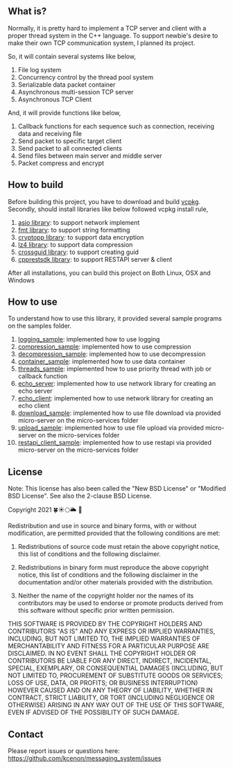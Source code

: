 ## What is?
Normally, it is pretty hard to implement a TCP server and client with a proper thread system in the C++ language. To support newbie's desire to make their own TCP communication system, I planned its project.

So, it will contain several systems like below,
1. File log system
2. Concurrency control by the thread pool system
3. Serializable data packet container
4. Asynchronous multi-session TCP server
5. Asynchronous TCP Client

And, it will provide functions like below,
1. Callback functions for each sequence such as connection, receiving data and receiving file
2. Send packet to specific target client
3. Send packet to all connected clients
4. Send files between main server and middle server
5. Packet compress and encrypt

## How to build
Before building this project, you have to download and build [vcpkg](https://github.com/Microsoft/vcpkg).
Secondly, should install libraries like below followed vcpkg install rule,

1. [asio library](https://github.com/chriskohlhoff/asio/): to support network implement
2. [fmt library](https://github.com/fmtlib/fmt): to support string formatting
3. [cryptopp library](https://www.cryptopp.com/): to support data encryption
4. [lz4 library](https://github.com/lz4/lz4): to support data compression
5. [crossguid library](https://github.com/graeme-hill/crossguid): to support creating guid
6. [cpprestsdk library](https://github.com/microsoft/cpprestsdk): to support RESTAPI server & client

After all installations, you can build this project on Both Linux, OSX and Windows

## How to use

To understand how to use this library, it provided several sample programs on the samples folder.

1. [logging_sample](https://github.com/kcenon/samples/tree/main/logging_sample): implemented how to use logging
2. [compression_sample](https://github.com/kcenon/samples/tree/main/compression_sample): implemented how to use compression
3. [decompression_sample](https://github.com/kcenon/samples/tree/main/decompression_sample): implemented how to use decompression
4. [container_sample](https://github.com/kcenon/samples/tree/main/container_sample): implemented how to use data container
5. [threads_sample](https://github.com/kcenon/samples/tree/main/threads_sample): implemented how to use priority thread with job or callback function
6. [echo_server](https://github.com/kcenon/samples/tree/main/echo_server): implemented how to use network library for creating an echo server
7. [echo_client](https://github.com/kcenon/samples/tree/main/echo_client): implemented how to use network library for creating an echo client
8. [download_sample](https://github.com/kcenon/file_manager/tree/main/download_sample): implemented how to use file download via provided micro-server on the micro-services folder
9. [upload_sample](https://github.com/kcenon/file_manager/tree/main/upload_sample): implemented how to use file upload via provided micro-server on the micro-services folder
10. [restapi_client_sample](https://github.com/kcenon/file_manager/tree/main/restapi_client_sample): implemented how to use restapi via provided micro-server on the micro-services folder

## License

Note: This license has also been called the "New BSD License" or "Modified BSD License". See also the 2-clause BSD License.

Copyright 2021 🍀☀🌕🌥 🌊

Redistribution and use in source and binary forms, with or without modification, are permitted provided that the following conditions are met:

1. Redistributions of source code must retain the above copyright notice, this list of conditions and the following disclaimer.

2. Redistributions in binary form must reproduce the above copyright notice, this list of conditions and the following disclaimer in the documentation and/or other materials provided with the distribution.

3. Neither the name of the copyright holder nor the names of its contributors may be used to endorse or promote products derived from this software without specific prior written permission.

THIS SOFTWARE IS PROVIDED BY THE COPYRIGHT HOLDERS AND CONTRIBUTORS "AS IS" AND ANY EXPRESS OR IMPLIED WARRANTIES, INCLUDING, BUT NOT LIMITED TO, THE IMPLIED WARRANTIES OF MERCHANTABILITY AND FITNESS FOR A PARTICULAR PURPOSE ARE DISCLAIMED. IN NO EVENT SHALL THE COPYRIGHT HOLDER OR CONTRIBUTORS BE LIABLE FOR ANY DIRECT, INDIRECT, INCIDENTAL, SPECIAL, EXEMPLARY, OR CONSEQUENTIAL DAMAGES (INCLUDING, BUT NOT LIMITED TO, PROCUREMENT OF SUBSTITUTE GOODS OR SERVICES; LOSS OF USE, DATA, OR PROFITS; OR BUSINESS INTERRUPTION) HOWEVER CAUSED AND ON ANY THEORY OF LIABILITY, WHETHER IN CONTRACT, STRICT LIABILITY, OR TORT (INCLUDING NEGLIGENCE OR OTHERWISE) ARISING IN ANY WAY OUT OF THE USE OF THIS SOFTWARE, EVEN IF ADVISED OF THE POSSIBILITY OF SUCH DAMAGE.

## Contact
Please report issues or questions here: https://github.com/kcenon/messaging_system/issues
